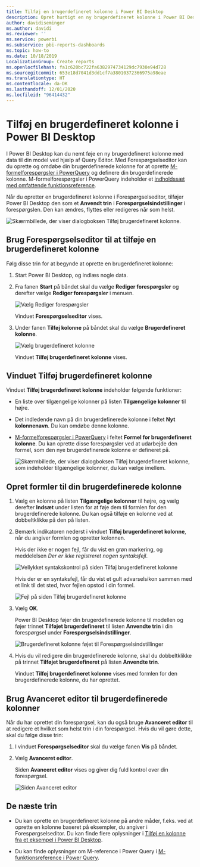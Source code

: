 ```yaml
---
title: Tilføj en brugerdefineret kolonne i Power BI Desktop
description: Opret hurtigt en ny brugerdefineret kolonne i Power BI Desktop
author: davidiseminger
ms.author: davidi
ms.reviewer: ''
ms.service: powerbi
ms.subservice: pbi-reports-dashboards
ms.topic: how-to
ms.date: 10/18/2019
LocalizationGroup: Create reports
ms.openlocfilehash: fa1c620bc722fa6382974734129dc7930e94d728
ms.sourcegitcommit: 653e18d7041d3dd1cf7a38010372366975a98eae
ms.translationtype: HT
ms.contentlocale: da-DK
ms.lasthandoff: 12/01/2020
ms.locfileid: "96414432"
---
```

# <a name="add-a-custom-column-in-power-bi-desktop"></a>Tilføj en brugerdefineret kolonne i Power BI Desktop

I Power BI Desktop kan du nemt føje en ny brugerdefineret kolonne med data til din model ved hjælp af Query Editor. Med Forespørgselseditor kan du oprette og omdøbe din brugerdefinerede kolonne for at oprette [M-formelforespørgsler i PowerQuery](/powerquery-m/quick-tour-of-the-power-query-m-formula-language) og definere din brugerdefinerede kolonne. M-formelforespørgsler i PowerQuery indeholder et [indholdssæt med omfattende funktionsreference](/powerquery-m/power-query-m-function-reference). 

Når du opretter en brugerdefineret kolonne i Forespørgselseditor, tilføjer Power BI Desktop den som et **Anvendt trin** i **Forespørgselsindstillinger** i forespørgslen. Den kan ændres, flyttes eller redigeres når som helst.

![Skærmbillede, der viser dialogboksen Tilføj brugerdefineret kolonne.](media/desktop-add-custom-column/add-custom-column_01.png)

## <a name="use-query-editor-to-add-a-custom-column"></a>Brug Forespørgselseditor til at tilføje en brugerdefineret kolonne

Følg disse trin for at begynde at oprette en brugerdefineret kolonne:

1. Start Power BI Desktop, og indlæs nogle data.

2. Fra fanen **Start** på båndet skal du vælge **Rediger forespørgsler** og derefter vælge **Rediger forespørgsler** i menuen.

   ![Vælg Rediger forespørgsler](media/desktop-add-custom-column/add-column-from-example_02.png)

   Vinduet **Forespørgselseditor** vises. 

2. Under fanen **Tilføj kolonne** på båndet skal du vælge **Brugerdefineret kolonne**.

   ![Vælg brugerdefineret kolonne](media/desktop-add-custom-column/add-custom-column_02.png)

   Vinduet **Tilføj brugerdefineret kolonne** vises.

## <a name="the-add-custom-column-window"></a>Vinduet Tilføj brugerdefineret kolonne

Vinduet **Tilføj brugerdefineret kolonne** indeholder følgende funktioner: 
- En liste over tilgængelige kolonner på listen **Tilgængelige kolonner** til højre.

- Det indledende navn på din brugerdefinerede kolonne i feltet **Nyt kolonnenavn**. Du kan omdøbe denne kolonne.

- [M-formelforespørgsler i PowerQuery](/powerquery-m/power-query-m-function-reference) i feltet **Formel for brugerdefineret kolonne**. Du kan oprette disse forespørgsler ved at udarbejde den formel, som den nye brugerdefinerede kolonne er defineret på. 

   ![Skærmbillede, der viser dialogboksen Tilføj brugerdefineret kolonne, som indeholder tilgængelige kolonner, du kan vælge imellem.](media/desktop-add-custom-column/add-custom-column_03.png)

## <a name="create-formulas-for-your-custom-column"></a>Opret formler til din brugerdefinerede kolonne

1. Vælg en kolonne på listen **Tilgængelige kolonner** til højre, og vælg derefter **Indsæt** under listen for at føje dem til formlen for den brugerdefinerede kolonne. Du kan også tilføje en kolonne ved at dobbeltklikke på den på listen.

2. Bemærk indikatoren nederst i vinduet **Tilføj brugerdefineret kolonne**, når du angiver formlen og opretter kolonnen. 

   Hvis der ikke er nogen fejl, får du vist en grøn markering, og meddelelsen *Der er ikke registreret nogen syntaksfejl*.

   ![Vellykket syntakskontrol på siden Tilføj brugerdefineret kolonne](media/desktop-add-custom-column/add-custom-column_04.png)

   Hvis der er en syntaksfejl, får du vist et gult advarselsikon sammen med et link til det sted, hvor fejlen opstod i din formel.

   ![Fejl på siden Tilføj brugerdefineret kolonne](media/desktop-add-custom-column/add-custom-column_05.png)

3. Vælg **OK**. 

   Power BI Desktop føjer din brugerdefinerede kolonne til modellen og føjer trinnet **Tilføjet brugerdefineret** til listen **Anvendte trin** i din forespørgsel under **Forespørgselsindstillinger**.

   ![Brugerdefineret kolonne føjet til Forespørgselsindstillinger](media/desktop-add-custom-column/add-custom-column_06.png)

4. Hvis du vil redigere din brugerdefinerede kolonne, skal du dobbeltklikke på trinnet **Tilføjet brugerdefineret** på listen **Anvendte trin**. 

   Vinduet **Tilføj brugerdefineret kolonne** vises med formlen for den brugerdefinerede kolonne, du har oprettet.

## <a name="use-the-advanced-editor-for-custom-columns"></a>Brug Avanceret editor til brugerdefinerede kolonner

Når du har oprettet din forespørgsel, kan du også bruge **Avanceret editor** til at redigere et hvilket som helst trin i din forespørgsel. Hvis du vil gøre dette, skal du følge disse trin:

1. I vinduet **Forespørgselseditor** skal du vælge fanen **Vis** på båndet. 

2. Vælg **Avanceret editor**.

   Siden **Avanceret editor** vises og giver dig fuld kontrol over din forespørgsel. 

   ![Siden Avanceret editor](media/desktop-add-custom-column/add-custom-column_07.png)

   
## <a name="next-steps"></a>De næste trin

- Du kan oprette en brugerdefineret kolonne på andre måder, f.eks. ved at oprette en kolonne baseret på eksempler, du angiver i Forespørgselseditor. Du kan finde flere oplysninger i [Tilføj en kolonne fra et eksempel i Power BI Desktop](desktop-add-column-from-example.md).

- Du kan finde oplysninger om M-reference i Power Query i [M-funktionsreference i Power Query](/powerquery-m/power-query-m-function-reference).